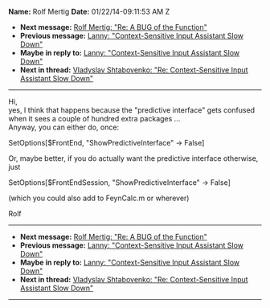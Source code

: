 **Name:** Rolf Mertig
**Date:** 01/22/14-09:11:53 AM Z

  - **Next message:** [Rolf Mertig: "Re: A BUG of the
    Function"](0758.html)
  - **Previous message:** [Lanny: "Context-Sensitive Input Assistant
    Slow Down"](0756.html)
  - **Maybe in reply to:** [Lanny: "Context-Sensitive Input Assistant
    Slow Down"](0756.html)
  - **Next in thread:** [Vladyslav Shtabovenko: "Re: Context-Sensitive
    Input Assistant Slow Down"](0903.html)

-----

Hi,  
yes, I think that happens because the "predictive interface" gets
confused when it sees a couple of hundred extra packages ...  
Anyway, you can either do, once:  

SetOptions[$FrontEnd, "ShowPredictiveInterface" -\> False]  

Or, maybe better, if you do actually want the predictive interface
otherwise, just  

SetOptions[$FrontEndSession, "ShowPredictiveInterface" -\>
False]  

(which you could also add to FeynCalc.m or wherever)  

Rolf  

-----

  - **Next message:** [Rolf Mertig: "Re: A BUG of the
    Function"](0758.html)
  - **Previous message:** [Lanny: "Context-Sensitive Input Assistant
    Slow Down"](0756.html)
  - **Maybe in reply to:** [Lanny: "Context-Sensitive Input Assistant
    Slow Down"](0756.html)
  - **Next in thread:** [Vladyslav Shtabovenko: "Re: Context-Sensitive
    Input Assistant Slow Down"](0903.html)

-----


